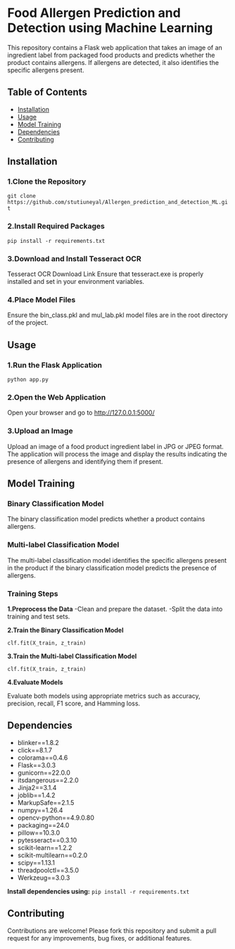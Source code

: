 # Food Allergen Prediction and Detection using Machine Learning

This repository contains a Flask web application that takes an image of an ingredient label from packaged food products and predicts whether the product contains allergens. If allergens are detected, it also identifies the specific allergens present.

## Table of Contents
- [Installation](#installation)
- [Usage](#usage)
- [Model Training](#model-training)
- [Dependencies](#dependencies)
- [Contributing](#contributing)
  
## Installation

### 1.Clone the Repository
`git clone https://github.com/stutiuneyal/Allergen_prediction_and_detection_ML.git`

### 2.Install Required Packages
`pip install -r requirements.txt`

### 3.Download and Install Tesseract OCR

Tesseract OCR Download Link
Ensure that tesseract.exe is properly installed and set in your environment variables.

### 4.Place Model Files

Ensure the bin_class.pkl and mul_lab.pkl model files are in the root directory of the project.

## Usage

### 1.Run the Flask Application
`python app.py`

### 2.Open the Web Application
Open your browser and go to http://127.0.0.1:5000/

### 3.Upload an Image

Upload an image of a food product ingredient label in JPG or JPEG format. The application will process the image and display the results indicating the presence of allergens and identifying them if present.

## Model Training
### Binary Classification Model
The binary classification model predicts whether a product contains allergens.

### Multi-label Classification Model
The multi-label classification model identifies the specific allergens present in the product if the binary classification model predicts the presence of allergens.

### Training Steps
**1.Preprocess the Data**
 -Clean and prepare the dataset.
 -Split the data into training and test sets.
  
**2.Train the Binary Classification Model**

`clf.fit(X_train, z_train)`

**3.Train the Multi-label Classification Model**

`clf.fit(X_train, z_train)`

**4.Evaluate Models**

Evaluate both models using appropriate metrics such as accuracy, precision, recall, F1 score, and Hamming loss.

## Dependencies

- blinker==1.8.2
- click==8.1.7
- colorama==0.4.6
- Flask==3.0.3
- gunicorn==22.0.0
- itsdangerous==2.2.0
- Jinja2==3.1.4
- joblib==1.4.2
- MarkupSafe==2.1.5
- numpy==1.26.4
- opencv-python==4.9.0.80
- packaging==24.0
- pillow==10.3.0
- pytesseract==0.3.10
- scikit-learn==1.2.2
- scikit-multilearn==0.2.0
- scipy==1.13.1
- threadpoolctl==3.5.0
- Werkzeug==3.0.3

**Install dependencies using:**
`pip install -r requirements.txt`

## Contributing

Contributions are welcome! Please fork this repository and submit a pull request for any improvements, bug fixes, or additional features.
